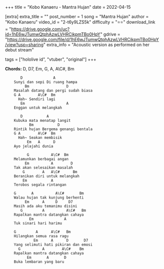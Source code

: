+++
title = "Kobo Kanaeru - Mantra Hujan"
date = 2022-04-15

[extra]
extra_title = ""
post_number = 1
song = "Mantra Hujan"
author = "Kobo Kanaeru"
video_id = "2-t6y9LZS5k"
difficulty = "⭐⭐"
download_link = "https://drive.google.com/uc?id=1hE6wJTumwQtphAzwLVHRCikpmTBo0HpY"
gdrive = "https://drive.google.com/file/d/1hE6wJTumwQtphAzwLVHRCikpmTBo0HpY/view?usp=sharing"
extra_info = "Acoustic version as performed on her debut stream"

tags = ["hololive id", "vtuber", "original"]
+++

**Chords:** D, D7, Em, G, A, A\C#, Bm

```
       D              A
    Sunyi dan sepi Di ruang hampa
         Bm                 D
    Masalah datang dan pergi sudah biasa
    G A        A\C#  Bm
      Hah~ Sendiri lagi
       Em                   A
    Enggan untuk melangkah

       D           A
    Kubuka mata menatap langit
           Bm           D
    Rintik hujan Bergema genangi bentala
    G A        A\C#  Bm
      Hah~ Seakan membisik
          Em   A      D
    Ayo jelajahi dunia 

          G          A\C#  Bm
    Melamunkan berbagai angan
         Em          A        D
    Tak akan selesaikan masalah
        G        A   A\C#      Bm
    Beranikan diri untuk melangkah
        Em           A
    Terobos segala rintangan

    G       A          A\C#       Bm
    Walau hujan tak kunjung berhenti
         Em      A     D     D7
    Masih ada aku temanimu disini
       G         A          A\C#   Bm
    Rapalkan mantra datangkan cahaya
           Em              A
    Tuk sinari hari harimu

    G         A      A\C#   Bm
    Hilangkan semua rasa ragu
             Em      A      D       D7
    Yang selimuti hati pikiran dan emosi
      G          A        A\C#    Bm
    Rapalkan mantra datangkan cahaya
          Em       A       D
    Buka lembaran yang baru
```